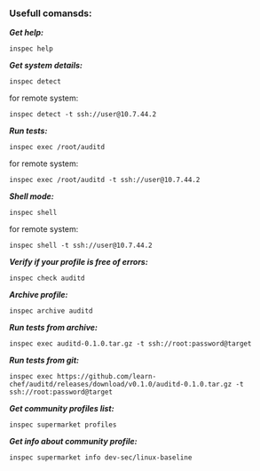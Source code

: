 ### Usefull comansds:

***Get help:***
```
inspec help
```
***Get system details:***
```
inspec detect
```
for remote system:
```
inspec detect -t ssh://user@10.7.44.2
```
***Run tests:***
```
inspec exec /root/auditd
```
for remote system:
```
inspec exec /root/auditd -t ssh://user@10.7.44.2
```
***Shell mode:***
```
inspec shell
```
for remote system:
```
inspec shell -t ssh://user@10.7.44.2
```
***Verify if your profile is free of errors:***
```
inspec check auditd
```
***Archive profile:***
```
inspec archive auditd
```
***Run tests from archive:***
```
inspec exec auditd-0.1.0.tar.gz -t ssh://root:password@target
```
***Run tests from git:***
```
inspec exec https://github.com/learn-chef/auditd/releases/download/v0.1.0/auditd-0.1.0.tar.gz -t ssh://root:password@target
```
***Get community profiles list:***
```
inspec supermarket profiles
```
***Get info about community profile:***
```
inspec supermarket info dev-sec/linux-baseline
```

